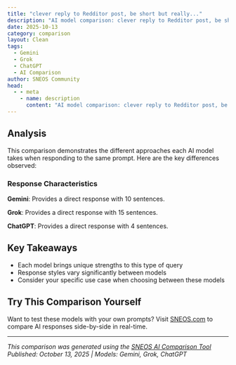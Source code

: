 ```yaml
---
title: "clever reply to Redditor post, be short but really..."
description: "AI model comparison: clever reply to Redditor post, be short but really helpful: I bought a 2 year old car in a private s..."
date: 2025-10-13
category: comparison
layout: Clean
tags:
  - Gemini
  - Grok
  - ChatGPT
  - AI Comparison
author: SNEOS Community
head:
  - - meta
    - name: description
      content: "AI model comparison: clever reply to Redditor post, be short but really helpful: I bought a 2 year old car in a private sale. It turns out th..."
---
```


<ChatComparison
  title="clever reply to Redditor post, be short but really..."
  prompt="clever reply to Redditor post, be short but really helpful: I bought a 2 year old car in a private sale. It turns out the car was actually a lease and didn't belong to the man I bought it off. Am I allowed to keep the car?&#10;&#10;Debt &amp; Money&#10;The actual owners of the car have reached out to me to explain they will be collecting the vehicle today. I have driven it into my garage and locked the garage until I figure out what I'm supposed to do legally.&#10;&#10;I purchased the car off a man 3 weeks ago for £17,000. It was £18,000 but he knocked £1000 off when he couldn't find the log book while I was there. He was returning to his home country and didn't need the car anymore.&#10;&#10;He had lost the V5C, so I applied for a new one with a V62 form. I understand that I am not allowed to drive this car on the roads until it is properly taxed so it has been sitting in my driveway.&#10;&#10;I notified the DVLA with the V62 form requesting a new V5C. However, I have now been reached out to by the Motorbility group who state the car belongs to them and the guy who sold it to me had no right to actually sell this car.&#10;&#10;Can I get some advice? Do I have to return the car when they come to collect it today? I bought it in good faith. Is the issue not between Motorbility and the man who sold their car?"
  :responses='{
    "Gemini": "Okay, here\u0027s a short but helpful reply you could adapt for the Redditor\u0027s post, focusing on their immediate options:\n\n\u0022Legally, this is tricky. Since the seller didn\u0027t own the car, you likely don\u0027t have valid title to it, even though you bought it in good faith. You probably will have to return the car to Motability.\n\nHowever, you *are* entitled to get your \u00A317,000 back from the seller. This might involve legal action against him, even if he\u0027s out of the country. Gather all your evidence of the sale (receipt, communications, etc.).\n\nContact a solicitor ASAP to discuss your options for recovering your money. Citizens Advice can also offer initial guidance. Don\u0027t just hand over the car without getting legal advice first!\u0022\n",
    "Grok": "Sorry to hear about this mess\u2014sounds like a classic case of \u0022buyer beware\u0022 gone wrong. Legally (under UK law like the Sale of Goods Act and Consumer Rights Act), in a private sale, you only get good title if the seller had it to give. Since this was a Motability lease (they own it outright, and lessees can\u0027t sell), the guy committed fraud by offloading it. You\u0027re not the legal owner, so Motability can reclaim it\u2014no \u0022good faith\u0022 defense against the true owner here.\n\n**What to do now (short-term):**\n- **Don\u0027t hand it over today.** Lock it up and tell them you\u0027re seeking urgent legal advice. If they try to take it forcefully, call the police\u2014it\u0027s on your property.\n- **Contact a solicitor ASAP** (free initial advice via Citizens Advice or Law Society finder). You might have a claim against the seller for misrepresentation/fraud to get your \u00A317k back (track him down via his details or police report).\n- **Report to police:** This could be theft by deception. Also notify DVLA to halt your V5C application.\n- **Chase Motability:** Ask if they\u0027ll compensate you as an innocent buyer (unlikely, but worth a shot\u2014 they\u0027ve got policies on this).\n\nLong-term, private sales carry risks; next time, check HPI or similar for finance/lease flags. Hang in there\u2014get pro advice today to protect your cash. Sources: Motability FAQs and UK consumer law guides.",
    "ChatGPT": "Unfortunately, since the car was leased and not legally sold to you, the lease company (Motorbility) retains ownership. Even though you bought in good faith, you likely must return it. Your best move is to seek legal advice to explore recovering your \u00A317k from the seller, who committed fraud. Keep all documents and communication safe."
  }'
  published-date="18:20"
/>

## Analysis

This comparison demonstrates the different approaches each AI model takes when responding to the same prompt. Here are the key differences observed:

### Response Characteristics

**Gemini**: Provides a direct response with 10 sentences. 

**Grok**: Provides a direct response with 15 sentences. 

**ChatGPT**: Provides a direct response with 4 sentences. 

## Key Takeaways

- Each model brings unique strengths to this type of query
- Response styles vary significantly between models
- Consider your specific use case when choosing between these models

## Try This Comparison Yourself

Want to test these models with your own prompts? Visit [SNEOS.com](https://sneos.com) to compare AI responses side-by-side in real-time.

---

*This comparison was generated using the [SNEOS AI Comparison Tool](https://sneos.com)*
*Published: October 13, 2025 | Models: Gemini, Grok, ChatGPT*
